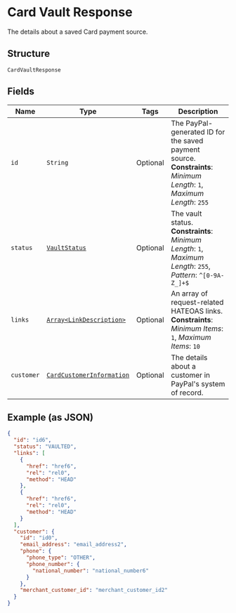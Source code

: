 
# Card Vault Response

The details about a saved Card payment source.

## Structure

`CardVaultResponse`

## Fields

| Name | Type | Tags | Description |
|  --- | --- | --- | --- |
| `id` | `String` | Optional | The PayPal-generated ID for the saved payment source.<br>**Constraints**: *Minimum Length*: `1`, *Maximum Length*: `255` |
| `status` | [`VaultStatus`](../../doc/models/vault-status.md) | Optional | The vault status.<br>**Constraints**: *Minimum Length*: `1`, *Maximum Length*: `255`, *Pattern*: `^[0-9A-Z_]+$` |
| `links` | [`Array<LinkDescription>`](../../doc/models/link-description.md) | Optional | An array of request-related HATEOAS links.<br>**Constraints**: *Minimum Items*: `1`, *Maximum Items*: `10` |
| `customer` | [`CardCustomerInformation`](../../doc/models/card-customer-information.md) | Optional | The details about a customer in PayPal's system of record. |

## Example (as JSON)

```json
{
  "id": "id6",
  "status": "VAULTED",
  "links": [
    {
      "href": "href6",
      "rel": "rel0",
      "method": "HEAD"
    },
    {
      "href": "href6",
      "rel": "rel0",
      "method": "HEAD"
    }
  ],
  "customer": {
    "id": "id0",
    "email_address": "email_address2",
    "phone": {
      "phone_type": "OTHER",
      "phone_number": {
        "national_number": "national_number6"
      }
    },
    "merchant_customer_id": "merchant_customer_id2"
  }
}
```

